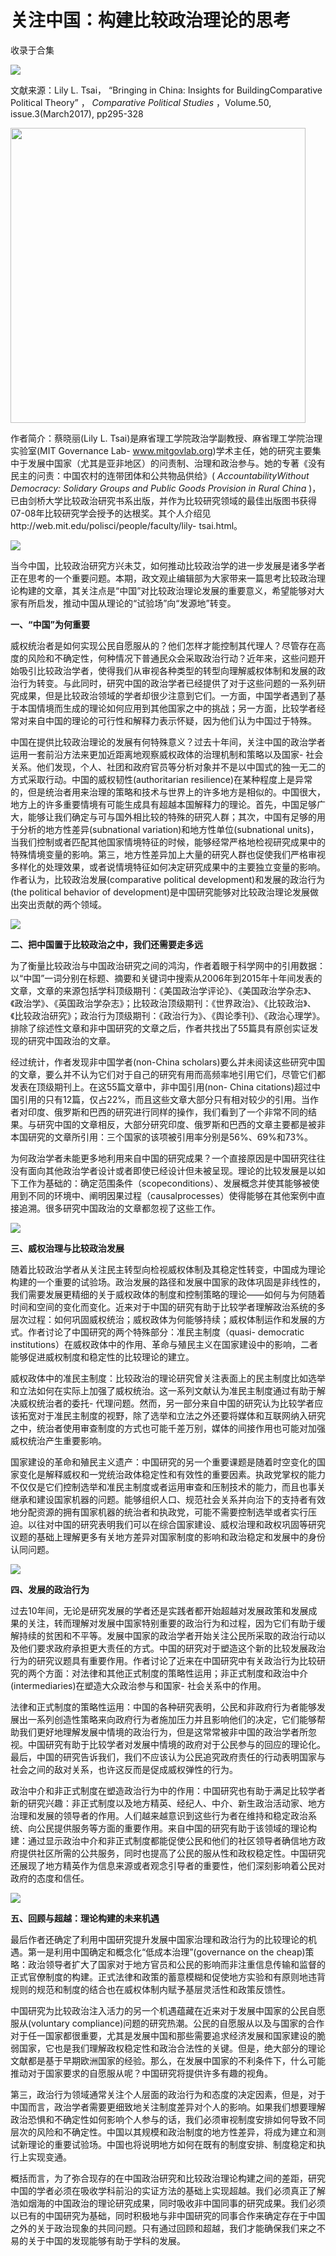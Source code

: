 # 关注中国：构建比较政治理论的思考


收录于合集

<img src='/images/662/2.png' width='auto' />

  

文献来源：Lily L. Tsai， “Bringing in China: Insights for BuildingComparative
Political Theory” ， _Comparative Political Studies_ ，Volume.50,
issue.3(March2017), pp295-328

<img src='/images/662/3.png' width='472' />

作者简介：蔡晓丽(Lily L. Tsai)是麻省理工学院政治学副教授、麻省理工学院治理实验室(MIT Governance Lab-
www.mitgovlab.org)学术主任，她的研究主要集中于发展中国家（尤其是亚非地区）的问责制、治理和政治参与。她的专著《没有民主的问责：中国农村的连带团体和公共物品供给》(
_AccountabilityWithout Democracy: Solidary Groups and Public Goods Provision
in Rural China_
)，已由剑桥大学比较政治研究书系出版，并作为比较研究领域的最佳出版图书获得07-08年比较研究学会授予的达根奖。其个人介绍见http://web.mit.edu/polisci/people/faculty/lily-
tsai.html。

![](/images/662/4.jpeg)

  

当今中国，比较政治研究方兴未艾，如何推动比较政治学的进一步发展是诸多学者正在思考的一个重要问题。本期，政文观止编辑部为大家带来一篇思考比较政治理论构建的文章，其关注点是“中国”对比较政治理论发展的重要意义，希望能够对大家有所启发，推动中国从理论的“试验场”向“发源地”转变。

  

 **一、“中国”为何重要**

威权统治者是如何实现公民自愿服从的？他们怎样才能控制其代理人？尽管存在高度的风险和不确定性，何种情况下普通民众会采取政治行动？近年来，这些问题开始吸引比较政治学者，使得我们从审视各种类型的转型向理解威权体制和发展的政治行为转变。与此同时，研究中国的政治学者已经提供了对于这些问题的一系列研究成果，但是比较政治领域的学者却很少注意到它们。一方面，中国学者遇到了基于本国情境而生成的理论如何应用到其他国家之中的挑战；另一方面，比较学者经常对来自中国的理论的可行性和解释力表示怀疑，因为他们认为中国过于特殊。

中国在提供比较政治理论的发展有何特殊意义？过去十年间，关注中国的政治学者运用一套前沿方法来更加近距离地观察威权政体的治理机制和策略以及国家-
社会关系。他们发现，个人、社团和政府官员等分析对象并不是以中国式的独一无二的方式采取行动。中国的威权韧性(authoritarian
resilience)在某种程度上是异常的，但是统治者用来治理的策略和技术与世界上的许多地方是相似的。中国很大，地方上的许多重要情境有可能生成具有超越本国解释力的理论。首先，中国足够广大，能够让我们确定与可与国外相比较的特殊的研究人群；其次，中国有足够的用于分析的地方性差异(subnational
variation)和地方性单位(subnational
units)，当我们控制或者匹配其他国家情境特征的时候，能够经常严格地检视研究成果中的特殊情境变量的影响。第三，地方性差异加上大量的研究人群也促使我们严格审视多样化的处理效果，或者说情境特征如何决定研究成果中的主要独立变量的影响。作者认为，比较政治发展(comparative
political development)和发展的政治行为(the political behavior of
development)是中国研究能够对比较政治理论发展做出突出贡献的两个领域。

![](/images/662/5.jpeg)

**二、把中国置于比较政治之中，我们还需要走多远**

为了衡量比较政治与中国政治研究之间的鸿沟，作者着眼于科学网中的引用数据：以“中国”一词分别在标题、摘要和关键词中搜索从2006年到2015年十年间发表的文章，文章的来源包括学科顶级期刊：《美国政治学评论》、《美国政治学杂志》、《政治学》、《英国政治学杂志》；比较政治顶级期刊：《世界政治》、《比较政治》、《比较政治研究》；政治行为顶级期刊：《政治行为》、《舆论季刊》、《政治心理学》。排除了综述性文章和非中国研究的文章之后，作者共找出了55篇具有原创实证发现的研究中国政治的文章。

经过统计，作者发现非中国学者(non-China
scholars)要么并未阅读这些研究中国的文章，要么并不认为它们对于自己的研究有用而高频率地引用它们，尽管它们都发表在顶级期刊上。在这55篇文章中，非中国引用(non-
China
citations)超过中国引用的只有12篇，仅占22%，而且这些文章大部分只有相对较少的引用。当作者对印度、俄罗斯和巴西的研究进行同样的操作，我们看到了一个非常不同的结果。与研究中国的文章相反，大部分研究印度、俄罗斯和巴西的文章主要都是被非本国研究的文章所引用：三个国家的该项被引用率分别是56%、69%和73%。

为何政治学者未能更多地利用来自中国的研究成果？一个直接原因是中国研究往往没有面向其他政治学者设计或者即使已经设计但未被呈现。理论的比较发展是以如下工作为基础的：确定范围条件（scopeconditions）、发展概念并使其能够被使用到不同的环境中、阐明因果过程（causalprocesses）使得能够在其他案例中直接追溯。很多研究中国政治的文章都忽视了这些工作。

![](/images/662/6.jpeg)

**三、威权治理与比较政治发展**

随着比较政治学者从关注民主转型向检视威权体制及其稳定性转变，中国成为理论构建的一个重要的试验场。政治发展的路径和发展中国家的政体巩固是非线性的，我们需要发展更精细的关于威权政体的制度和控制策略的理论——如何与为何随着时间和空间的变化而变化。近来对于中国的研究有助于比较学者理解政治系统的多层次过程：如何巩固威权统治；威权政体为何能够持续；威权体制运作和发展的方式。作者讨论了中国研究的两个特殊部分：准民主制度（quasi-
democratic institutions）在威权政体中的作用、革命与殖民主义在国家建设中的影响，二者能够促进威权制度和稳定性的比较理论的建立。

威权政体中的准民主制度：比较政治的理论研究曾关注表面上的民主制度比如选举和立法如何在实际上加强了威权统治。这一系列文献认为准民主制度通过有助于解决威权统治者的委托-
代理问题。然而，另一部分来自中国的研究认为比较学者应该拓宽对于准民主制度的视野，除了选举和立法之外还要将媒体和互联网纳入研究之中，统治者使用审查制度的方式也可能千差万别，媒体的间接作用也可能对加强威权统治产生重要影响。

国家建设的革命和殖民主义遗产：中国研究的另一个重要课题是随着时空变化的国家变化是解释威权和一党统治政体稳定性和有效性的重要因素。执政党掌权的能力不仅仅是它们控制选举和准民主制度或者运用审查和压制技术的能力，而且也事关继承和建设国家机器的问题。能够组织人口、规范社会关系并向治下的支持者有效地分配资源的拥有国家机器的统治者和执政党，可能不需要控制选举或者实行压迫。以往对中国的研究表明我们可以在综合国家建设、威权治理和政权巩固等研究议题的基础上理解更多有关地方差异对国家制度的影响和政治稳定和发展中的身份认同问题。

![](/images/662/7.jpeg)

**四、发展的政治行为**

过去10年间，无论是研究发展的学者还是实践者都开始超越对发展政策和发展成果的关注，转而理解对发展中国家特别重要的政治行为和过程，因为它们有助于缓解持续的贫困和不平等。发展中国家的政治学者开始关注公民所采取的政治行动以及他们要求政府承担更大责任的方式。中国的研究对于塑造这个新的比较发展政治行为的研究议题具有重要作用。作者讨论了近来在中国研究中有关政治行为比较研究的两个方面：对法律和其他正式制度的策略性运用；非正式制度和政治中介(intermediaries)在塑造大众政治参与和国家-
社会关系中的作用。

法律和正式制度的策略性运用：中国的各种研究表明，公民和非政府行为者能够发展出一系列创造性策略来向政府行为者施加压力并且影响他们的决定，它们能够帮助我们更好地理解发展中情境的政治行为，但是这常常被非中国的政治学者所忽视。中国研究有助于比较学者对发展中情境的政府对于公民参与的回应的理论化。最后，中国的研究告诉我们，我们不应该认为公民追究政府责任的行动表明国家与社会之间的敌对关系，也许这反而是促成威权弹性的行为。

政治中介和非正式制度在塑造政治行为中的作用：中国研究也有助于满足比较学者新的研究兴趣：非正式制度以及地方精英、经纪人、中介、新生政治活动家、地方治理和发展的领导者的作用。人们越来越意识到这些行为者在维持和稳定政治系统、向公民提供服务等方面的重要作用。来自中国的研究有助于该领域的理论构建：通过显示政治中介和非正式制度都能促使公民和他们的社区领导者确信地方政府提供社区所需的公共服务，同时也提高了公民的服从性和政权稳定性。中国研究还展现了地方精英作为信息来源或者观念引导者的重要性，他们深刻影响着公民对政府的态度和信任。

![](/images/662/8.jpeg)

**五、回顾与超越：理论构建的未来机遇**

最后作者还确定了利用中国研究提升发展中国家治理和政治行为的比较理论的机遇。第一是利用中国确定和概念化“低成本治理”(governance on the
cheap)策略：政治领导者扩大了国家对于地方官员和公民的影响而非注重信息传输和监督的正式官僚制度的构建。正式法律和政策的蓄意模糊和促使地方实验和有原则地违背规则的规范和制度的结合也在威权体制内赋予基层灵活性和政策反馈性。

中国研究为比较政治注入活力的另一个机遇蕴藏在近来对于发展中国家的公民自愿服从(voluntary
compliance)问题的研究热潮。公民的自愿服从以及与国家的合作对于任一国家都很重要，尤其是发展中国和那些需要追求经济发展和国家建设的脆弱国家，它也是我们理解政权稳定性和政治合法性的关键。但是，绝大部分的理论文献都是基于早期欧洲国家的经验。那么，在发展中国家的不利条件下，什么可能推动对于国家要求的自愿服从呢？中国研究将提供许多有趣的视角。

第三，政治行为领域通常关注个人层面的政治行为和态度的决定因素，但是，对于中国而言，政治学者需要更细致地关注制度差异对个人的影响。如果我们想要理解政治恐惧和不确定性如何影响个人参与的话，我们必须审视制度安排如何导致不同层次的风险和不确定性。中国以其规模和政治制度的地方性差异，将成为建立和测试新理论的重要试验场。中国也将说明地方如何在既有的制度安排、制度稳定和执行上实现变通。

概括而言，为了弥合现存的在中国政治研究和比较政治理论构建之间的差距，研究中国的学者必须在吸收学科前沿的实证方法的基础上实现超越。我们必须真正了解浩如烟海的中国政治的理论研究成果，同时吸收非中国同事的研究成果。我们必须以已有的中国研究为基础，同时积极地与非中国研究的同事合作来确定存在于中国之外的关于政治现象的共同问题。只有通过回顾和超越，我们才能确保我们来之不易的关于中国的发现能够有助于学科的发展。

